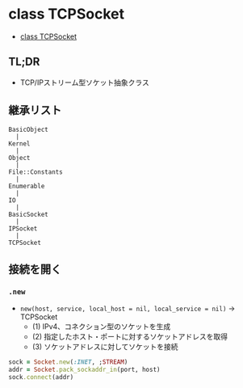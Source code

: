 # class TCPSocket
- [class TCPSocket](https://docs.ruby-lang.org/ja/2.7.0/class/TCPSocket.html)

## TL;DR
- TCP/IPストリーム型ソケット抽象クラス

## 継承リスト
```
BasicObject
  |
Kernel
  |
Object
  |
File::Constants
  |
Enumerable
  |
IO
  |
BasicSocket
  |
IPSocket
  |
TCPSocket
```

## 接続を開く
### `.new`
- `new(host, service, local_host = nil, local_service = nil)` -> TCPSocket
  - (1) IPv4、コネクション型のソケットを生成
  - (2) 指定したホスト・ポートに対するソケットアドレスを取得
  - (3) ソケットアドレスに対してソケットを接続

```ruby
sock = Socket.new(:INET, ;STREAM)
addr = Socket.pack_sockaddr_in(port, host)
sock.connect(addr)
```
